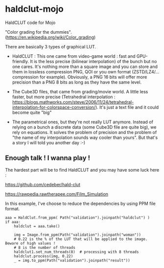 # haldclut-mojo
HaldCLUT code for Mojo

"Color grading for the dummies". (https://en.wikipedia.org/wiki/Color_grading)

There are basically 3 types of graphical LUT.

- HaldCLUT : This one came from video-game world : fast and GPU-friendly. It is the less precise (bilinear interpolation) of the bunch but no one cares. It's nothing more than a square image and you can store and them in lossless compression PNG, QOI or you own format (ZSTD/LZ4/... compression for example). Obviously, a PNG 16 bits will offer more precision than a PNG 8 bits as long as they have the same level.

- The Cube3D files, that came from grading/movie world. A little less faster, but more precise (Tetrahedral interpolation : 
https://blogs.mathworks.com/steve/2006/11/24/tetrahedral-interpolation-for-colorspace-conversion/). 
It's just a text file and it could become quite "big"

- The parametrical ones, but they're not really LUT anymore. Instead of relying on a bunch a discrete data (some Cube3D file are quite big), we rely on equations. It solves the problem of precision and the problem of "the name of my interpolation sounds way cooler than yours". But that's a story I will told you another day :-)


## Enough talk ! I wanna play !

The hardest part will be to find HaldCLUT and you may have some luck here :

https://github.com/cedeber/hald-clut

https://rawpedia.rawtherapee.com/Film_Simulation


In this example, I've choose to reduce the dependencies by using PPM file format.

```
aaa = HaldClut.from_ppm( Path("validation").joinpath("haldclut") )
if aaa:
    haldclut = aaa.take()

    img = Image.from_ppm(Path("validation").joinpath("woman"))
    # 0.22 is the % of the LUT that will be applied to the image. Beware of high values !
    # 8 is the number of threads
    haldclut1.set_num_threads(8)  # processing with 8 threads
    haldclut.process(img, 0.22)
    _ = img.to_ppm(Path("validation").joinpath("result"))
```

